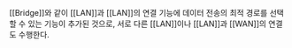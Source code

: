 [[Bridge]]와 같이 [[LAN]]과 [[LAN]]의 연결 기능에 데이터 전송의 최적 경로를 선택할 수 있는 기능이 추가된 것으로, 서로 다른 [[LAN]]이나 [[LAN]]과 [[WAN]]의 연결도 수행한다.